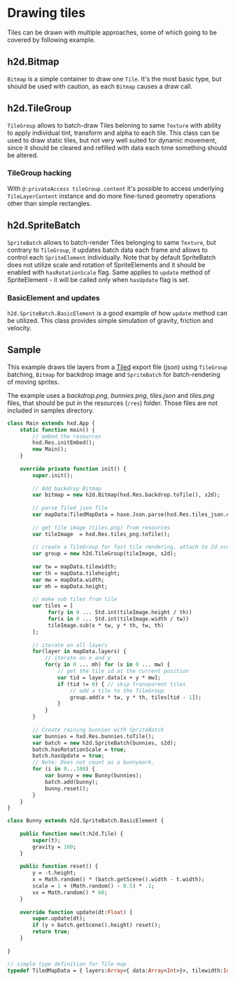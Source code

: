 # Drawing tiles

Tiles can be drawn with multiple approaches, some of which going to be covered by following example.

## h2d.Bitmap
`Bitmap` is a simple container to draw one `Tile`. It's the most basic type, but should be used with caution, as each `Bitmap` causes a draw call.

## h2d.TileGroup
`TileGroup` allows to batch-draw Tiles beloning to same `Texture` with ability to apply individual tint, transform and alpha to each tile. This class can be used to draw static tiles, but not very well suited for dynamic movement, since it should be cleared and refilled with data each time something should be altered.

### TileGroup hacking
With `@:privateAccess tileGroup.content` it's possible to access underlying `TileLayerContent` instance and do more fine-tuned geometry operations other than simple rectangles.

## h2d.SpriteBatch
`SpriteBatch` allows to batch-render Tiles belonging to same `Texture`, but contrary to `TileGroup`, it updates batch data each frame and allows to control each `SpriteElement` individually. Note that by default SpriteBatch does not utilize scale and rotation of SpriteElements and it should be enabled with `hasRotationScale` flag. Same applies to `update` method of SpriteElement - it will be called only when `hasUpdate` flag is set.

### BasicElement and updates
`h2d.SpriteBatch.BasicElement` is a good example of how `update` method can be utilized. This class provides simple simulation of gravity, friction and velocity.

## Sample
This example draws tile layers from a [Tiled](http://www.mapeditor.org/) export file (json) using `TileGroup` batching, `Bitmap` for backdrop image and `SpriteBatch` for batch-rendering of moving sprites. 

The example uses a _backdrop.png_, _bunnies.png_, _tiles.json_ and _tiles.png_ files, that should be put in the resources (`/res`) folder. Those files are not included in samples directory.

```haxe
class Main extends hxd.App {
	static function main() {
		// embed the resources
		hxd.Res.initEmbed();
		new Main();
	}
	
	override private function init() {
		super.init();
		
		// Add backdrop Bitmap
		var bitmap = new h2d.Bitmap(hxd.Res.backdrop.toTile(), s2d);
		
		// parse Tiled json file
		var mapData:TiledMapData = haxe.Json.parse(hxd.Res.tiles_json.entry.getText());
		
		// get tile image (tiles.png) from resources
		var tileImage  = hxd.Res.tiles_png.toTile();
		
		// create a TileGroup for fast tile rendering, attach to 2d scene
		var group = new h2d.TileGroup(tileImage, s2d);
		
		var tw = mapData.tilewidth;
		var th = mapData.tileheight;
		var mw = mapData.width;
		var mh = mapData.height;
		
		// make sub tiles from tile
		var tiles = [
			 for(y in 0 ... Std.int(tileImage.height / th))
			 for(x in 0 ... Std.int(tileImage.width / tw))
			 tileImage.sub(x * tw, y * th, tw, th)
		];
		
		// iterate on all layers
		for(layer in mapData.layers) {
			// iterate on x and y
			for(y in 0 ... mh) for (x in 0 ... mw) {
				// get the tile id at the current position 
				var tid = layer.data[x + y * mw];
				if (tid != 0) { // skip transparent tiles
					// add a tile to the TileGroup
					group.add(x * tw, y * th, tiles[tid - 1]);
				}
			}
		}
		
		// Create raining bunnies with SpriteBatch
		var bunnies = hxd.Res.bunnies.toTile();
		var batch = new h2d.SpriteBatch(bunnies, s2d);
		batch.hasRotationScale = true;
		batch.hasUpdate = true;
		// Note: Does not count as a bunnymark.
		for (i in 0...100) {
			var bunny = new Bunny(bunnies);
			batch.add(bunny);
			bunny.reset();
		}
	}
}

class Bunny extends h2d.SpriteBatch.BasicElement {
	
	public function new(t:h2d.Tile) {
		super(t);
		gravity = 100;
	}
	
	public function reset() {
		y = -t.height;
		x = Math.random() * (batch.getScene().width - t.width);
		scale = 1 + (Math.random() - 0.5) * .1;
		vx = Math.random() * 60;
	}
	
	override function update(dt:Float) {
		super.update(dt);
		if (y > batch.getScene().height) reset();
		return true;
	}
	
}

// simple type definition for Tile map 
typedef TiledMapData = { layers:Array<{ data:Array<Int>}>, tilewidth:Int, tileheight:Int, width:Int, height:Int };
```
